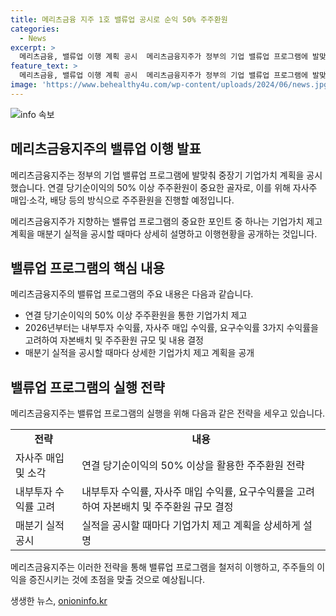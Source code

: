 ```yaml
---
title: 메리츠금융 지주 1호 밸류업 공시로 순익 50% 주주환원
categories:
  - News
excerpt: >
  메리츠금융, 밸류업 이행 계획 공시  메리츠금융지주가 정부의 기업 밸류업 프로그램에 발맞춰 중장기 기업가치 계획을 공시했다. 연결 당기순이익의 50% 이상을 주주환원하는 방향으로 기업가치를 제고할 예정이며, 내부투자 수익률과 자사주 매입 수익률 등 3가지 수익률에 따라 자본배치와 주주환원 규모를 결정하기로 했다. 이에 메리츠금융은 매분기 실적 공시 시 기업가치 제고 계획을 상세히 설명할 예정이다. 해당 계획은 주주들을 더욱 공평하게 대우하고 효과적으로 주주가치를 높이는 방향으로 진행될 것으로 기대된다.
feature_text: >
  메리츠금융, 밸류업 이행 계획 공시  메리츠금융지주가 정부의 기업 밸류업 프로그램에 발맞춰 중장기 기업가치 계획을 공시했다. 연결 당기순이익의 50% 이상을 주주환원하는 방향으로 기업가치를 제고할 예정이며, 내부투자 수익률과 자사주 매입 수익률 등 3가지 수익률에 따라 자본배치와 주주환원 규모를 결정하기로 했다. 이에 메리츠금융은 매분기 실적 공시 시 기업가치 제고 계획을 상세히 설명할 예정이다. 해당 계획은 주주들을 더욱 공평하게 대우하고 효과적으로 주주가치를 높이는 방향으로 진행될 것으로 기대된다.
image: 'https://www.behealthy4u.com/wp-content/uploads/2024/06/news.jpg'
---
```


<p><img src="https://www.behealthy4u.com/wp-content/uploads/2024/06/news.jpg" alt="info 속보" /></p>

<h2 data-ke-size="size26">메리츠금융지주의 밸류업 이행 발표</h2>

<p>메리츠금융지주는 정부의 기업 밸류업 프로그램에 발맞춰 중장기 기업가치 계획을 공시했습니다. 연결 당기순이익의 50% 이상 주주환원이 중요한 골자로, 이를 위해 자사주 매입·소각, 배당 등의 방식으로 주주환원을 진행할 예정입니다. </p>

<p data-ke-size="size16">메리츠금융지주가 지향하는 밸류업 프로그램의 중요한 포인트 중 하나는 기업가치 제고 계획을 매분기 실적을 공시할 때마다 상세히 설명하고 이행현황을 공개하는 것입니다.</p>

<h2 data-ke-size="size24">밸류업 프로그램의 핵심 내용</h2>

<p>메리츠금융지주의 밸류업 프로그램의 주요 내용은 다음과 같습니다.</p>

<ul>
<li>연결 당기순이익의 50% 이상 주주환원을 통한 기업가치 제고</li>
<li>2026년부터는 내부투자 수익률, 자사주 매입 수익률, 요구수익률 3가지 수익률을 고려하여 자본배치 및 주주환원 규모 및 내용 결정</li>
<li>매분기 실적을 공시할 때마다 상세한 기업가치 제고 계획을 공개</li>
</ul>

<h2 data-ke-size="size24">밸류업 프로그램의 실행 전략</h2>

<p>메리츠금융지주는 밸류업 프로그램의 실행을 위해 다음과 같은 전략을 세우고 있습니다.</p>

<table>
<tr>
<td style="text-align: center; height: 17px;"><b>전략</b></td>
<td style="text-align: center; height: 17px;"><b>내용</b></td>
</tr>
<tr>
<td style="text-align: left; height: 17px;">자사주 매입 및 소각</td>
<td style="text-align: left; height: 17px;">연결 당기순이익의 50% 이상을 활용한 주주환원 전략</td>
</tr>
<tr>
<td style="text-align: left; height: 17px;">내부투자 수익률 고려</td>
<td style="text-align: left; height: 17px;">내부투자 수익률, 자사주 매입 수익률, 요구수익률을 고려하여 자본배치 및 주주환원 규모 결정</td>
</tr>
<tr>
<td style="text-align: left; height: 17px;">매분기 실적 공시</td>
<td style="text-align: left; height: 17px;">실적을 공시할 때마다 기업가치 제고 계획을 상세하게 설명</td>
</tr>
</table>

<p>메리츠금융지주는 이러한 전략을 통해 밸류업 프로그램을 철저히 이행하고, 주주들의 이익을 증진시키는 것에 초점을 맞출 것으로 예상됩니다.</p>
생생한 뉴스, <a href="https://onioninfo.kr" rel="dofollow">onioninfo.kr</a>


